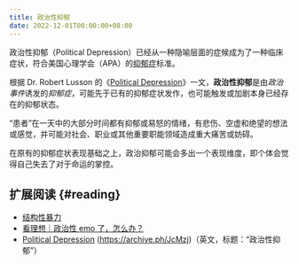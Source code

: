 ```yaml
---
title: 政治性抑郁
date: 2022-12-01T00:00:00+08:00
---
```


政治性抑郁（Political Depression）已经从一种隐喻层面的症候成为了一种临床症状，符合美国心理学会（APA）的[抑郁症](https://www.apa.org/topics/depression)标准。

根据 Dr. Robert Lusson 的《[Political Depression][]》一文，**政治性抑郁**是由*政治事件*诱发的*抑郁症*，可能先于已有的抑郁症状发作，也可能触发或加剧本身已经存在的抑郁状态。

“患者”在一天中的大部分时间都有抑郁或易怒的情绪，有悲伤、空虚和绝望的想法或感觉，并可能对社会、职业或其他重要职能领域造成重大痛苦或妨碍。

在原有的抑郁症状表现基础之上，政治抑郁可能会多出一个表现维度，即个体会觉得自己失去了对于命运的掌控。

## 扩展阅读 {#reading}

- [结构性暴力](https://zh.wikipedia.org/wiki/结构性暴力)
- [看理想｜政治性 emo 了，怎么办？](https://chinadigitaltimes.net/chinese/678305.html)
- [Political Depression][] (<https://archive.ph/JcMzj>)（英文，标题：“政治性抑郁”）

[political depression]: https://www.huffpost.com/entry/political-depression_b_5879574ae4b077a19d180dbe
